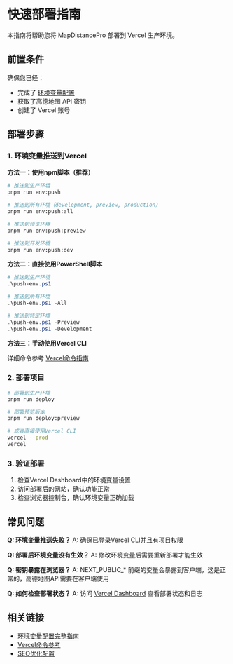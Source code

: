 # 快速部署指南

本指南将帮助您将 MapDistancePro 部署到 Vercel 生产环境。

## 前置条件

确保您已经：
- 完成了 [环境变量配置](./ENV_CONFIG.md)
- 获取了高德地图 API 密钥
- 创建了 Vercel 账号

## 部署步骤

### 1. 环境变量推送到Vercel

**方法一：使用npm脚本（推荐）**

```bash
# 推送到生产环境
pnpm run env:push

# 推送到所有环境（development, preview, production）
pnpm run env:push:all

# 推送到预览环境
pnpm run env:push:preview

# 推送到开发环境
pnpm run env:push:dev
```

**方法二：直接使用PowerShell脚本**

```powershell
# 推送到生产环境
.\push-env.ps1

# 推送到所有环境
.\push-env.ps1 -All

# 推送到特定环境
.\push-env.ps1 -Preview
.\push-env.ps1 -Development
```

**方法三：手动使用Vercel CLI**

详细命令参考 [Vercel命令指南](./VERCEL_COMMANDS.md)

### 2. 部署项目

```bash
# 部署到生产环境
pnpm run deploy

# 部署预览版本
pnpm run deploy:preview

# 或者直接使用Vercel CLI
vercel --prod
vercel
```

### 3. 验证部署

1. 检查Vercel Dashboard中的环境变量设置
2. 访问部署后的网站，确认功能正常
3. 检查浏览器控制台，确认环境变量正确加载

## 常见问题

**Q: 环境变量推送失败？**
A: 确保已登录Vercel CLI并且有项目权限

**Q: 部署后环境变量没有生效？**
A: 修改环境变量后需要重新部署才能生效

**Q: 密钥暴露在浏览器？**
A: NEXT_PUBLIC_* 前缀的变量会暴露到客户端，这是正常的，高德地图API需要在客户端使用

**Q: 如何检查部署状态？**
A: 访问 [Vercel Dashboard](https://vercel.com/dashboard) 查看部署状态和日志

## 相关链接

- [环境变量配置完整指南](./ENV_CONFIG.md)
- [Vercel命令参考](./VERCEL_COMMANDS.md)
- [SEO优化配置](./SEO_GUIDE.md)
